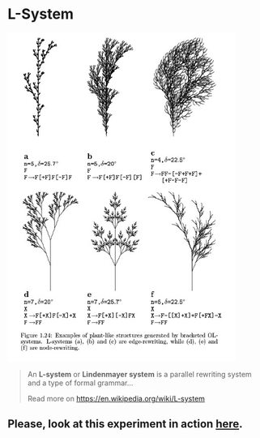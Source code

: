 # L-System

![Examples](img/lsyst.jpg)

> An **L-system** or **Lindenmayer system** is a parallel rewriting system and a type of formal grammar...
>
> Read more on https://en.wikipedia.org/wiki/L-system



## Please, look at this experiment in action [here](https://renecura.github.io/l-system/).